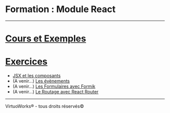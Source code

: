 # Formation : Module React

---

# [Cours et Exemples](./cours)

# [Exercices](./exercices)

* [JSX et les composants](./exercices/1-composants)
* (A venir...) [Les évènements](./exercices/2-evenements)
* (A venir...) [Les Formulaires avec Formik](./exercices/3-formulaires)
* (A venir...) [Le Routage avec React Router](./exercices/4-routage)

---

VirtuoWorks® - tous droits réservés©